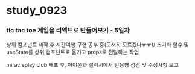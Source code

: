 # study_0923
### tic tac toe 게임을 리액트로 만들어보기 - 5일차

상위 컴포넌트 제작 후 시간여행 구현 공부 중(도저히 모르겠다ㅠㅠ)/ 초기화 함수 및 useState를 상위 컴포넌트로 옮기고 props로 전달하는 작업

miracleplay club 배포 후, 아이폰과 갤럭시에서 반응형 점검 및 수정사항 보고
